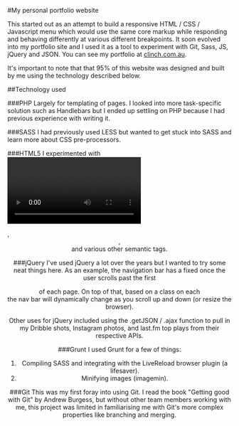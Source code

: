 #My personal portfolio website

This started out as an attempt to build a responsive HTML / CSS / Javascript menu which would use the same core markup while responding and behaving differently at various different breakpoints. It soon evolved into my portfolio site and I used it as a tool to experiment with Git, Sass, JS, jQuery and JSON. You can see my portfolio at [clinch.com.au](http://clinch.com.au). 

It's important to note that that 95% of this website was designed and built by me using the technology described below.



##Technology used

###PHP
Largely for templating of pages. I looked into more task-specific solution such as Handlebars but I ended up settling on PHP because I had previous experience with writing it.

###SASS
I had previously used LESS but wanted to get stuck into SASS and learn more about CSS pre-processors.

###HTML5
I experimented with <video>, used <section>, <header>, <nav> and various other semantic tags.

###jQuery
I've used jQuery a lot over the years but I wanted to try some neat things here. As an example, the navigation bar has a fixed once the user scrolls past the first <section> of each page. On top of that, based on a class on each <section> the nav bar will dynamically change as you scroll up and down (or resize the browser). 

Other uses for jQuery included using the .getJSON / .ajax function to pull in my Dribble shots, Instagram photos, and last.fm top plays from their respective APIs.

###Grunt
I used Grunt for a few of things:

1. Compiling SASS and integrating with the LiveReload browser plugin (a lifesaver).
2. Minifying images (imagemin).

###Git
This was my first foray into using Git. I read the book "Getting good with Git" by Andrew Burgess, but without other team members working with me, this project was limited in familiarising me with Git's more complex properties like branching and merging.